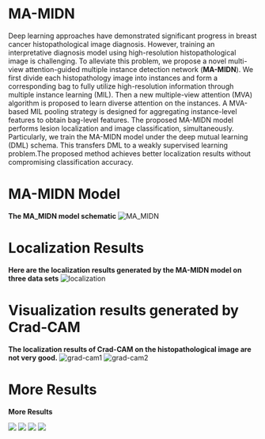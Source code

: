 # MA-MIDN

Deep learning approaches have demonstrated significant progress in breast cancer histopathological image diagnosis. However, training an interpretative diagnosis model using high-resolution histopathological image is challenging. To alleviate this problem, we propose a novel multi-view attention-guided multiple instance detection network (**MA-MIDN**). We first divide each histopathology image into instances and form a corresponding bag to fully utilize high-resolution information through multiple instance learning (MIL). Then a new multiple-view attention (MVA) algorithm is proposed to learn diverse attention on the instances. A MVA-based MIL pooling strategy is designed for aggregating instance-level features to obtain bag-level features. The proposed MA-MIDN model performs lesion localization and image classification, simultaneously. Particularly, we train the MA-MIDN model under the deep mutual learning (DML) schema. This transfers DML to a weakly supervised learning problem.The proposed method achieves better localization results without compromising classification accuracy.

# MA-MIDN Model
**The MA_MIDN model schematic**
![MA_MIDN](https://i.loli.net/2021/04/26/ifBePrOJHXxczpR.png)

# Localization Results
**Here are the localization results generated by the MA-MIDN model on three data sets**
![localization](https://i.loli.net/2021/04/26/QcBrnUohlLdqEvH.png)

# Visualization results generated by Crad-CAM
**The localization results of Crad-CAM on the histopathological image are not very good.**
![grad-cam1](https://i.loli.net/2021/04/26/wIWfYXPeT9yHS7c.png)
![grad-cam2](https://i.loli.net/2021/04/26/5IUwX4uHjY8bR2A.png)


# More Results 
**More  Results**

![](https://i.loli.net/2021/04/29/8GA1jkiQNswCdqx.jpg)
![](https://i.loli.net/2021/04/29/aMjSmHdJy6Wf7R5.jpg)
![](https://i.loli.net/2021/04/29/qdDLY6OVAiek9Qw.jpg)
![](https://i.loli.net/2021/04/29/XeopH36FUu2Yg9a.jpg)



